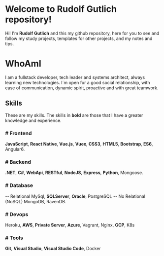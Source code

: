 # Welcome to Rudolf Gutlich repository!

Hi! I'm **Rudolf Gutlich** and this my github repository, here for you to see and follow my study projects, templates for other projects, and my notes and tips.

# WhoAmI

I am a fullstack developer, tech leader and systems architect, always learning new technologies. I´m open for a good social relationship, with ease of communication, dynamic spirit, proactive and with great teamwork.

## Skills
These are my skills.
The skills in **bold** are those that I have a greater knowledge and experience.

### # Frontend
**JavaScript**, **React Native**, **Vue.js**, **Vuex**, **CSS3**, **HTML5**, **Bootstrap**, **ES6**, Angular6.

### # Backend
**.NET**, **C#**, **WebApi**, **RESTful**, **NodeJS**, **Express**, **Python**, Mongoose.

### # Database
-- Relational
MySql, **SQLServer**, **Oracle**, PostgreSQL
 -- No Relational (NoSQL)
MongoDB, RavenDB.

### # Devops
Heroku, **AWS**, **Private Server**, **Azure**, Vagrant, Nginx, **GCP**, K8s

### # Tools
**Git**, **Visual Studio**, **Visual Studio Code**, Docker
